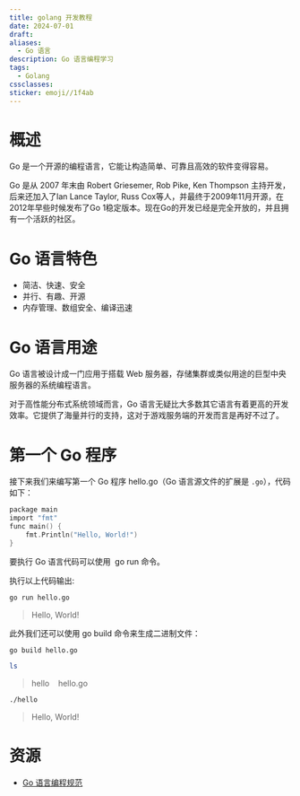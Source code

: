 ```yaml
---
title: golang 开发教程
date: 2024-07-01
draft: 
aliases:
  - Go 语言
description: Go 语言编程学习
tags:
  - Golang
cssclasses: 
sticker: emoji//1f4ab
---
```

# 概述
Go 是一个开源的编程语言，它能让构造简单、可靠且高效的软件变得容易。

Go 是从 2007 年末由 Robert Griesemer, Rob Pike, Ken Thompson 主持开发，后来还加入了Ian Lance Taylor, Russ Cox等人，并最终于2009年11月开源，在2012年早些时候发布了Go 1稳定版本。现在Go的开发已经是完全开放的，并且拥有一个活跃的社区。

# Go 语言特色

- 简洁、快速、安全
- 并行、有趣、开源
- 内存管理、数组安全、编译迅速

# Go 语言用途

Go 语言被设计成一门应用于搭载 Web 服务器，存储集群或类似用途的巨型中央服务器的系统编程语言。

对于高性能分布式系统领域而言，Go 语言无疑比大多数其它语言有着更高的开发效率。它提供了海量并行的支持，这对于游戏服务端的开发而言是再好不过了。

# 第一个 Go 程序

接下来我们来编写第一个 Go 程序 hello.go（Go 语言源文件的扩展是 `.go`），代码如下：
```go title="hello.go"
package main  
import "fmt"  
func main() {  
    fmt.Println("Hello, World!")  
}
```

要执行 Go 语言代码可以使用  go run 命令。

执行以上代码输出:
```bash
go run hello.go 
```
> Hello, World!

此外我们还可以使用 go build 命令来生成二进制文件：
```bash
go build hello.go 
```

```bash
ls
```
> hello    hello.go
```bash
./hello 
```
> Hello, World!

# 资源

- [Go 语言编程规范](https://gocn.github.io/styleguide/)